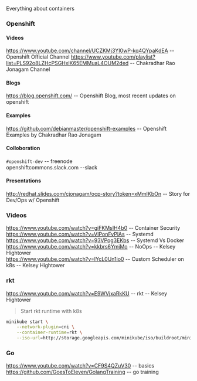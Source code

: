 Everything about containers

### Openshift

#### Videos
https://www.youtube.com/channel/UCZKMj3YI0wP-kq4QYpaKdEA       -- Openshift Official Channel
https://www.youtube.com/playlist?list=PLS92o8LZHcPSGHxlK65EMMuaL4OUM2ded    --  Chakradhar Rao Jonagam Channel

#### Blogs
https://blog.openshift.com/     -- Openshift Blog, most recent updates on openshift

#### Examples
https://github.com/debianmaster/openshift-examples     -- Openshift Examples by Chakradhar Rao Jonagam


#### Colloboration
`#openshift-dev`     -- freenode     
openshiftcommons.slack.com   --slack    

#### Presentations
http://redhat.slides.com/cjonagam/ocp-story?token=xMmIKbOn    -- Story for Dev/Ops w/ Openshift




### Videos
https://www.youtube.com/watch?v=giFKMsIH4b0  -- Container Security  
https://www.youtube.com/watch?v=VIPonFvPlAs  -- Systemd  
https://www.youtube.com/watch?v=93VPog3EKbs  -- Systemd Vs Docker   
https://www.youtube.com/watch?v=kkbrs6YmjMo  -- NoOps -- Kelsey Hightower  
https://www.youtube.com/watch?v=IYcL0Un1io0  -- Custom Scheduler on k8s  -- Kelsey Hightower


### rkt 
https://www.youtube.com/watch?v=E9WVjxaRkKU  -- rkt -- Kelsey Hightower
> Start rkt runtime with k8s
```sh
minikube start \
    --network-plugin=cni \
    --container-runtime=rkt \
    --iso-url=http://storage.googleapis.com/minikube/iso/buildroot/minikube-v0.0.6.iso
```

### Go
https://www.youtube.com/watch?v=CF9S4QZuV30   -- basics
https://github.com/GoesToEleven/GolangTraining  -- go training
